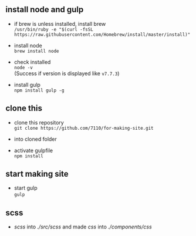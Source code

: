 ## install node and gulp
* if brew is unless installed, install brew  
`/usr/bin/ruby -e "$(curl -fsSL https://raw.githubusercontent.com/Homebrew/install/master/install)"`

* install node  
`brew install node`

* check installed  
`node -v`  
(Success if version is displayed like `v7.7.3`)

* install gulp  
`npm install gulp -g`


## clone this
* clone this repository   
`git clone https://github.com/7110/for-making-site.git`

* into cloned folder

* activate gulpfile  
`npm install`


## start making site
* start gulp  
`gulp`


## scss
* _scss_ into _./src/scss_ and made _css_ into _./components/css_
